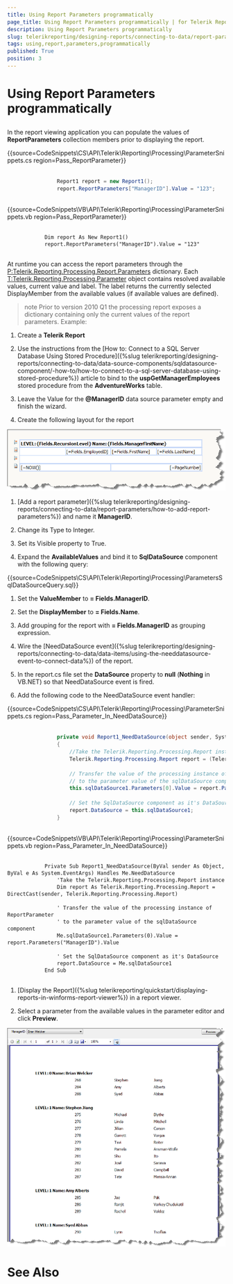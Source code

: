 ```yaml
---
title: Using Report Parameters programmatically
page_title: Using Report Parameters programmatically | for Telerik Reporting Documentation
description: Using Report Parameters programmatically
slug: telerikreporting/designing-reports/connecting-to-data/report-parameters/using-report-parameters-programmatically
tags: using,report,parameters,programmatically
published: True
position: 3
---
```


# Using Report Parameters programmatically



## 

In the report viewing application you can populate the values of 
        __ReportParameters__ collection members prior to displaying the report.

{{source=CodeSnippets\CS\API\Telerik\Reporting\Processing\ParameterSnippets.cs region=Pass_ReportParameter}}
````C#
	
	            Report1 report = new Report1();
	            report.ReportParameters["ManagerID"].Value = "123";
	
````



{{source=CodeSnippets\VB\API\Telerik\Reporting\Processing\ParameterSnippets.vb region=Pass_ReportParameter}}
````VB
	
	        Dim report As New Report1()
	        report.ReportParameters("ManagerID").Value = "123"
	
````



At runtime you can access the report parameters through the 
        [P:Telerik.Reporting.Processing.Report.Parameters]()
        dictionary. Each [T:Telerik.Reporting.Processing.Parameter]()
        object contains resolved available values, current value and label. 
        The label returns the currently selected DisplayMember
        from the available values (if available values are defined).

>note Prior to version 2010 Q1 the processing report exposes a dictionary           containing only the current values of the report parameters.
Example:

1. Create a __Telerik Report__

1. Use the instructions from the [How to: Connect to a SQL Server Database Using Stored Procedure]({%slug telerikreporting/designing-reports/connecting-to-data/data-source-components/sqldatasource-component/-how-to/how-to-connect-to-a-sql-server-database-using-stored-procedure%}) 
  article to bind to the __uspGetManagerEmployees__ stored procedure from the __AdventureWorks__ table. 

1. Leave the Value for the __@ManagerID__ data source parameter empty and finish the wizard.

1. Create the following layout for the report
    
  ![](images/DesignParameters008.png)

1. [Add a report 
   parameter]({%slug telerikreporting/designing-reports/connecting-to-data/report-parameters/how-to-add-report-parameters%}) and name it __ManagerID__.

1. Change its Type to Integer.

1. Set its Visible property to True.

1. Expand the __AvailableValues__ and bind it to 
  __SqlDataSource__ component with
  the following query:
  

{{source=CodeSnippets\CS\API\Telerik\Reporting\Processing\ParametersSqlDataSourceQuery.sql}}




1. Set the __ValueMember__ to __= Fields.ManagerID__.

1. Set the __DisplayMember__ to __= Fields.Name__.

1. Add grouping for the report with __= Fields.ManagerID__ as grouping expression.

1. Wire the [NeedDataSource event]({%slug telerikreporting/designing-reports/connecting-to-data/data-items/using-the-needdatasource-event-to-connect-data%}) of the report.

1. In the report.cs file set the __DataSource__ property
   to __null__ (__Nothing__ in VB.NET) 
   so that NeedDataSource event is fired.

1. Add the following code to the NeedDataSource event handler:
   

{{source=CodeSnippets\CS\API\Telerik\Reporting\Processing\ParameterSnippets.cs region=Pass_Parameter_In_NeedDataSource}}
````C#
	
	            private void Report1_NeedDataSource(object sender, System.EventArgs e)
	            {
	                //Take the Telerik.Reporting.Processing.Report instance
	                Telerik.Reporting.Processing.Report report = (Telerik.Reporting.Processing.Report)sender;
	
	                // Transfer the value of the processing instance of ReportParameter
	                // to the parameter value of the sqlDataSource component
	                this.sqlDataSource1.Parameters[0].Value = report.Parameters["ManagerID"].Value;
	
	                // Set the SqlDataSource component as it's DataSource
	                report.DataSource = this.sqlDataSource1;
	            }
	
````



{{source=CodeSnippets\VB\API\Telerik\Reporting\Processing\ParameterSnippets.vb region=Pass_Parameter_In_NeedDataSource}}
````VB
	
	        Private Sub Report1_NeedDataSource(ByVal sender As Object, ByVal e As System.EventArgs) Handles Me.NeedDataSource
	            'Take the Telerik.Reporting.Processing.Report instance
	            Dim report As Telerik.Reporting.Processing.Report = DirectCast(sender, Telerik.Reporting.Processing.Report)
	
	            ' Transfer the value of the processing instance of ReportParameter
	            ' to the parameter value of the sqlDataSource component
	            Me.sqlDataSource1.Parameters(0).Value = report.Parameters("ManagerID").Value
	
	            ' Set the SqlDataSource component as it's DataSource
	            report.DataSource = Me.sqlDataSource1
	        End Sub
	
````



1. [Display the Report]({%slug telerikreporting/quickstart/displaying-reports-in-winforms-report-viewer%})
   in a report viewer.

1. Select a parameter from the available values in the parameter editor 
   and click __Preview__.
     
  ![](images/DesignParameters009.png)

# See Also

